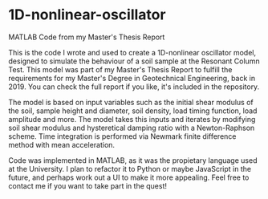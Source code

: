 # 1D-nonlinear-oscillator
MATLAB Code from my Master's Thesis Report

This is the code I wrote and used to create a 1D-nonlinear oscillator model, designed to simulate the behaviour of a soil sample at the Resonant Column Test. This model was part of my Master's Thesis Report to fulfill the requirements for my Master's Degree in Geotechnical Engineering, back in 2019. You can check the full report if you like, it's included in the repository.

The model is based on input variables such as the initial shear modulus of the soil, sample height and diameter, soil density, load timing function, load amplitude and more. The model takes this inputs and iterates by modifying soil shear modulus and hysteretical damping ratio with a Newton-Raphson scheme. Time integration is performed via Newmark finite difference method with mean acceleration.

Code was implemented in MATLAB, as it was the propietary language used at the University. I plan to refactor it to Python or maybe JavaScript in the future, and perhaps work out a UI to make it more appealing. Feel free to contact me if you want to take part in the quest!

